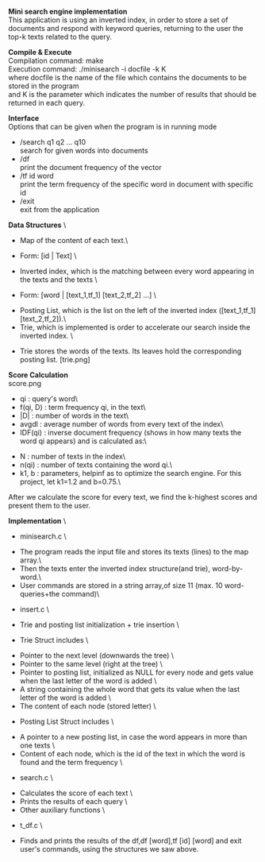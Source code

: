 **Mini search engine implementation** \
This application is using an inverted index, in order to store a set of documents and respond with keyword queries, returning to the user the top-k texts related to the query. 


**Compile & Execute** \
Compilation command: make \
Execution command: ./minisearch -i docfile -k K \
where docfile is the name of the file which contains the documents to be stored in the program \
and K is the parameter which indicates the number of results that should be returned in each query.

**Interface** \
Options that can be given when the program is in running mode
- /search q1 q2 ... q10 \
    search for given words into documents 
- /df \
    print the document frequency of the vector 
- /tf id word \
    print the term frequency of the specific word in document with specific id 
- /exit \
    exit from the application 

**Data Structures** \
- Map of the content of each text.\
* Form: [id | Text] \
- Inverted index, which is the matching between every word appearing in the texts and the texts \
* Form: [word | [text_1,tf_1] [text_2,tf_2] ...] \
- Posting List, which is the list on the left of the inverted index ([text_1,tf_1] [text_2,tf_2]).\
- Trie, which is implemented is order to accelerate our search inside the inverted index. \
* Trie stores the words of the texts. Its leaves hold the corresponding posting list. [trie.png]

**Score Calculation** \
score.png
- qi : query's word\
- f(qi, D) : term frequency qi, in the text\
- |D| : number of words in the text\
- avgdl : average number of words from every text of the index\
- IDF(qi) : inverse document frequency (shows in how many texts the word qi appears) and is calculated as:\
* N : number of texts in the index\
* n(qi) : number of texts containing the word qi.\
* k1, b : parameters, helpinf as to optimize the search engine. For this project, let k1=1.2 and b=0.75.\

After we calculate the score for every text, we find the k-highest scores and present them to the user.

**Implementation** \
- minisearch.c \
* The program reads the input file and stores its texts (lines) to the map array.\
* Then the texts enter the inverted index structure(and trie), word-by-word.\
* User commands are stored in a string array,of size 11 (max. 10 word-queries+the command)\
- insert.c \
* Trie and posting list initialization + trie insertion \
- Trie Struct includes \
* Pointer to the next level (downwards the tree) \
* Pointer to the same level (right at the tree) \
* Pointer to posting list, initialized as NULL for every node and gets value when the last letter of the word is added \
* A string containing the whole word that gets its value when the last letter of the word is added \
* The content of each node (stored letter) \
- Posting List Struct includes \
* A pointer to a new posting list, in case the word appears in more than one texts \
* Content of each node, which is the id of the text in which the word is found and the term frequency \
- search.c \
* Calculates the score of each text \
* Prints the results of each query \
* Other auxiliary functions \
- t_df.c \
* Finds and prints the results of the df,df [word],tf [id] [word] and exit user's commands, using the structures we saw above.
